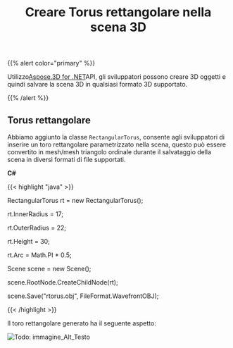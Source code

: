 ﻿---
title: Creare Torus rettangolare nella scena 3D
type: docs
weight: 50
url: /it/net/create-rectangular-torus-in-3d-scene/
description: Utilizzando Aspose.3D for .NET API, gli sviluppatori possono creare oggetti 3D e quindi salvare la scena 3D in qualsiasi formato 3D supportato.
---
{{% alert color="primary" %}} 

Utilizzo[Aspose.3D for .NET](https://products.aspose.com/3d/net/)API, gli sviluppatori possono creare 3D oggetti e quindi salvare la scena 3D in qualsiasi formato 3D supportato.

{{% /alert %}} 
## **Torus rettangolare**
Abbiamo aggiunto la classe `RectangularTorus`, consente agli sviluppatori di inserire un toro rettangolare parametrizzato nella scena, questo può essere convertito in mesh/mesh triangolo ordinale durante il salvataggio della scena in diversi formati di file supportati.

**C#**

{{< highlight "java" >}}

 RectangularTorus rt = new RectangularTorus();

rt.InnerRadius = 17;

rt.OuterRadius = 22;

rt.Height = 30;

rt.Arc = Math.PI * 0.5;

Scene scene = new Scene();

scene.RootNode.CreateChildNode(rt);

scene.Save("rtorus.obj", FileFormat.WavefrontOBJ);

{{< /highlight >}}

Il toro rettangolare generato ha il seguente aspetto:

![Todo: immagine_Alt_Testo](create-rectangular-torus-in-3d-scene_1.png)
